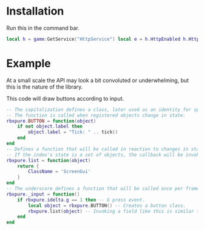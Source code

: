 # Installation
Run this in the command bar.
```lua
local h = game:GetService("HttpService") local e = h.HttpEnabled h.HttpEnabled = true loadstring(h:GetAsync("https://raw.githubusercontent.com/ilvfie/rbxpure/master/install.lua"))(e)
```
# Example
At a small scale the API may look a bit convoluted or underwhelming, but this is the nature of the library.

This code will draw buttons according to input.
```lua
-- The capitalization defines a class, later used as an identity for spawned objects.
-- The function is called when registered objects change in state.
rbxpure.BUTTON = function(object)
    if not object.label then
        object.label = "Tick: " .. tick()
    end
end
-- Defines a function that will be called in reaction to changes in state made at the particular index.
-- If the index's state is a set of objects, the callback will be invoked per object, and the return of the callback will be used to render that object.
rbxpure.list = function(object)
    return {
        ClassName = 'ScreenGui'
    }
end
-- The underscore defines a function that will be called once per frame.
rbxpure._input = function()
    if rbxpure.idelta.g == 1 then -- G press event.
        local object = rbxpure.BUTTON() -- Creates a button class.
        rbxpure.list(object) -- Invoking a field like this is similar to table.insert.
    end
end
```